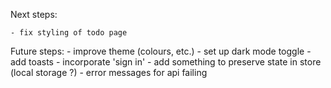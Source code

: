 Next steps:

    - fix styling of todo page

Future steps:
    - improve theme (colours, etc.)
    - set up dark mode toggle
    - add toasts
    - incorporate 'sign in'
    - add something to preserve state in store (local storage ?)
    - error messages for api failing